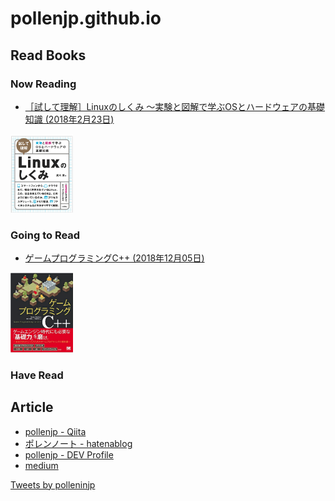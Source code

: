 # pollenjp.github.io

## Read Books

### Now Reading
- [［試して理解］Linuxのしくみ ～実験と図解で学ぶOSとハードウェアの基礎知識 (2018年2月23日)](https://gihyo.jp/dp/ebook/2018/978-4-7741-9658-9)

<img width="100px" src="/img/20180223-試して理解Linuxのしくみ.png" alt="">

### Going to Read
- [ゲームプログラミングC++ (2018年12月05日)](https://www.shoeisha.co.jp/book/detail/9784798157610)

<img width="100px" src="/img/20181205-ゲームプログラミングC++.png" alt="">

### Have Read

## Article
- [pollenjp - Qiita](https://qiita.com/pollenjp)
- [ポレンノート - hatenablog](https://pollenjp.hatenablog.jp/)
- [pollenjp - DEV Profile](https://dev.to/pollenjp)
- [medium](https://medium.com/)

<a class="twitter-timeline" data-width="500" data-height="750" href="https://twitter.com/polleninjp?ref_src=twsrc%5Etfw">Tweets by polleninjp</a> <script async src="https://platform.twitter.com/widgets.js" charset="utf-8"></script>
